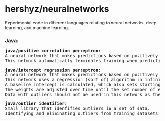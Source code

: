 <h1>hershyz/neuralnetworks</h1>
</p>Experimental code in different languages relating to neural networks, deep learning, and machine learning.</p>

<h3>Java:</h3>
<pre>
<strong>java/positive correlation perceptron:</strong>
A neural network that makes predictions based on positively correlated non zero input data.
This network automatically terminates training when predictions are satisfactory according to a given error margin.
</pre>
<pre>
<strong>java/intercept regression perceptron:</strong>
A neural network that makes predictions based on positively or negatively correlated input data.
This network uses a regression (sort of) algorithm in infinite dimensions.
A baseline intercept is calculated, which also sets starting weights for each input column.
The weights are adjusted over time until the set number of epochs have been completed.
Data with outliers should not be used in this network as they break the training algorithm.
</pre>
<pre>
<strong>java/outlier identifier:</strong>
Small library that idenfifies outliers in a set of data.
Identifying and eliminating outliers from training datasets will increase the accuracy of a model's predictions.
</pre>
